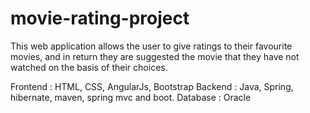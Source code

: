 # movie-rating-project

This web application allows the user to give ratings to their favourite movies, and in return they are suggested the movie that they have not watched on the basis of their choices.

Frontend : HTML, CSS, AngularJs, Bootstrap
Backend : Java, Spring, hibernate, maven, spring mvc and boot.
Database : Oracle
